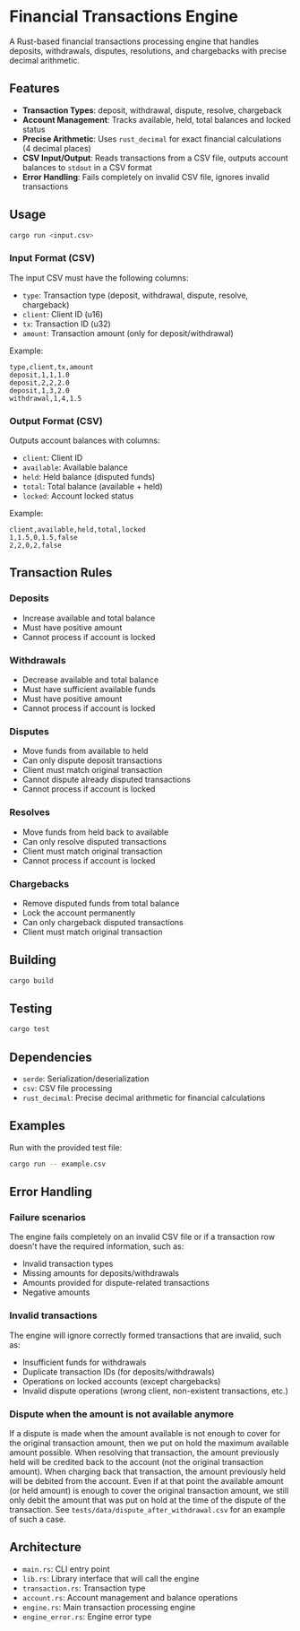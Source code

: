 # Financial Transactions Engine

A Rust-based financial transactions processing engine that handles deposits, withdrawals, disputes, resolutions, and chargebacks with precise decimal arithmetic.

## Features

- **Transaction Types**: deposit, withdrawal, dispute, resolve, chargeback
- **Account Management**: Tracks available, held, total balances and locked status
- **Precise Arithmetic**: Uses `rust_decimal` for exact financial calculations (4 decimal places)
- **CSV Input/Output**: Reads transactions from a CSV file, outputs account balances to `stdout` in a CSV format
- **Error Handling**: Fails completely on invalid CSV file, ignores invalid transactions

## Usage

```bash
cargo run <input.csv>
```

### Input Format (CSV)
The input CSV must have the following columns:
- `type`: Transaction type (deposit, withdrawal, dispute, resolve, chargeback)
- `client`: Client ID (u16)
- `tx`: Transaction ID (u32)
- `amount`: Transaction amount (only for deposit/withdrawal)

Example:
```csv
type,client,tx,amount
deposit,1,1,1.0
deposit,2,2,2.0
deposit,1,3,2.0
withdrawal,1,4,1.5
```

### Output Format (CSV)
Outputs account balances with columns:
- `client`: Client ID
- `available`: Available balance
- `held`: Held balance (disputed funds)
- `total`: Total balance (available + held)
- `locked`: Account locked status

Example:
```csv
client,available,held,total,locked
1,1.5,0,1.5,false
2,2,0,2,false
```

## Transaction Rules

### Deposits
- Increase available and total balance
- Must have positive amount
- Cannot process if account is locked

### Withdrawals
- Decrease available and total balance
- Must have sufficient available funds
- Must have positive amount
- Cannot process if account is locked

### Disputes
- Move funds from available to held
- Can only dispute deposit transactions
- Client must match original transaction
- Cannot dispute already disputed transactions
- Cannot process if account is locked

### Resolves
- Move funds from held back to available
- Can only resolve disputed transactions
- Client must match original transaction
- Cannot process if account is locked

### Chargebacks
- Remove disputed funds from total balance
- Lock the account permanently
- Can only chargeback disputed transactions
- Client must match original transaction

## Building

```bash
cargo build
```

## Testing

```bash
cargo test
```

## Dependencies

- `serde`: Serialization/deserialization
- `csv`: CSV file processing
- `rust_decimal`: Precise decimal arithmetic for financial calculations

## Examples

Run with the provided test file:
```bash
cargo run -- example.csv
```

## Error Handling

### Failure scenarios
The engine fails completely on an invalid CSV file or if a transaction row doesn't have the required information, such as:
- Invalid transaction types
- Missing amounts for deposits/withdrawals
- Amounts provided for dispute-related transactions
- Negative amounts

### Invalid transactions
The engine will ignore correctly formed transactions that are invalid, such as:
- Insufficient funds for withdrawals
- Duplicate transaction IDs (for deposits/withdrawals)
- Operations on locked accounts (except chargebacks)
- Invalid dispute operations (wrong client, non-existent transactions, etc.)

### Dispute when the amount is not available anymore
If a dispute is made when the amount available is not enough to cover for the original transaction amount, then we put on hold the maximum available amount possible.
When resolving that transaction, the amount previously held will be credited back to the account (not the original transaction amount).
When charging back that transaction, the amount previously held will be debited from the account. Even if at that point the available amount (or held amount) is enough to cover the original transaction amount, we still only debit the amount that was put on hold at the time of the dispute of the transaction.
See `tests/data/dispute_after_withdrawal.csv` for an example of such a case.

## Architecture

- `main.rs`: CLI entry point
- `lib.rs`: Library interface that will call the engine
- `transaction.rs`: Transaction type
- `account.rs`: Account management and balance operations
- `engine.rs`: Main transaction processing engine
- `engine_error.rs`: Engine error type
